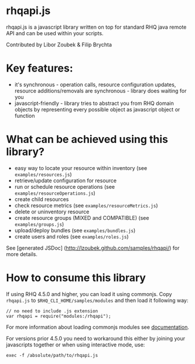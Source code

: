 
# rhqapi.js 

rhqapi.js is a javascript library written on top for standard RHQ java remote
API and can be used within your scripts.

Contributed by Libor Zoubek & Filip Brychta

# Key features:
 * it's synchronous - operation calls, resource configuration updates, resource
 additions/removals are synchronous - library does waiting for you
 * javascript-friendly - library tries to abstract you from RHQ domain objects
 by representing every possible object as javascript object or function

# What can be achieved using this library?
 * easy way to locate your resource within inventory (see `examples/resources.js`)
 * retrieve/update configuration for resource
 * run or schedule resource operations (see `examples/resourceOperations.js`)
 * create child resources
 * check resource metrics (see `examples/resourceMetrics.js`)
 * delete or uninventory resource
 * create resource groups (MIXED and COMPATIBLE) (see `examples/groups.js`)
 * upload/deploy bundles (see `examples/bundles.js`)
 * create users and roles (see `examples/roles.js`)
 
See [generated JSDoc] (http://lzoubek.github.com/samples/rhqapi/) for more details.

# How to consume this library

If using RHQ 4.5.0 and higher, you can load it using commonjs. Copy
`rhqapi.js` to `$RHQ_CLI_HOME/samples/modules` and then load it following way:
```
// no need to include .js extension
var rhqapi = require("modules:/rhqapi");
```
For more information about loading commonjs modules see [documentation](https://docs.jboss.org/author/display/RHQ/Script+Sources).

For versions prior 4.5.0 you need to workaround this either by joining your
javascripts together or when using interactive mode, use:
```
exec -f /absolute/path/to/rhqapi.js
```
